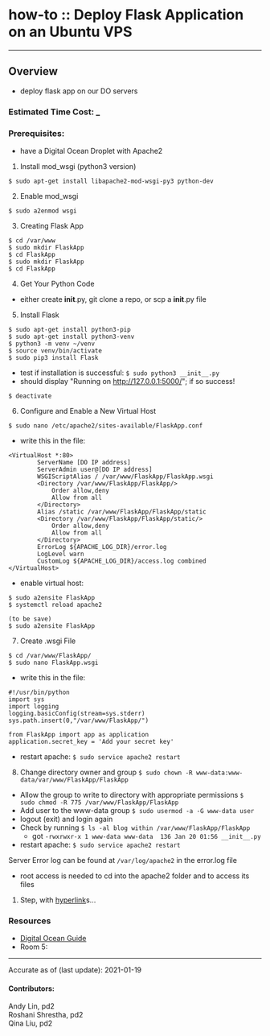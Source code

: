 # how-to :: Deploy Flask Application on an Ubuntu VPS
---
## Overview
- deploy flask app on our DO servers

### Estimated Time Cost: _

### Prerequisites:
- have a Digital Ocean Droplet with Apache2 

1. Install mod_wsgi (python3 version)
```
$ sudo apt-get install libapache2-mod-wsgi-py3 python-dev
```
2. Enable mod_wsgi
```
$ sudo a2enmod wsgi
```
3. Creating Flask App
```
$ cd /var/www
$ sudo mkdir FlaskApp
$ cd FlaskApp
$ sudo mkdir FlaskApp
$ cd FlaskApp
```
4. Get Your Python Code
- either create __init__.py, git clone a repo, or scp a __init__.py file 
5. Install Flask
```
$ sudo apt-get install python3-pip
$ sudo apt-get install python3-venv
$ python3 -m venv ~/venv
$ source venv/bin/activate
$ sudo pip3 install Flask
```
- test if installation is successful: `$ sudo python3 __init__.py`
- should display "Running on http://127.0.0.1:5000/"; if so success!
```
$ deactivate
```
6. Configure and Enable a New Virtual Host
```
$ sudo nano /etc/apache2/sites-available/FlaskApp.conf 
```
- write this in the file: 
```
<VirtualHost *:80>
		ServerName [DO IP address]
		ServerAdmin user@[DO IP address]
        WSGIScriptAlias / /var/www/FlaskApp/FlaskApp.wsgi
		<Directory /var/www/FlaskApp/FlaskApp/>
			Order allow,deny
			Allow from all
		</Directory>
		Alias /static /var/www/FlaskApp/FlaskApp/static
		<Directory /var/www/FlaskApp/FlaskApp/static/>
			Order allow,deny
			Allow from all
		</Directory>
		ErrorLog ${APACHE_LOG_DIR}/error.log
		LogLevel warn
		CustomLog ${APACHE_LOG_DIR}/access.log combined
</VirtualHost>
```
- enable virtual host:
```
$ sudo a2ensite FlaskApp
$ systemctl reload apache2

(to be save)
$ sudo a2ensite FlaskApp
```
7. Create .wsgi File
```
$ cd /var/www/FlaskApp/
$ sudo nano FlaskApp.wsgi
```
- write this in the file:
```
#!/usr/bin/python
import sys
import logging
logging.basicConfig(stream=sys.stderr)
sys.path.insert(0,"/var/www/FlaskApp/")

from FlaskApp import app as application
application.secret_key = 'Add your secret key'
```
- restart apache: `$ sudo service apache2 restart`
8. Change directory owner and group
`$ sudo chown -R www-data:www-data/var/www/FlaskApp/FlaskApp`
- Allow the group to write to directory with appropriate permissions
`$ sudo chmod -R 775 /var/www/FlaskApp/FlaskApp`
- Add user to the www-data group
`$ sudo usermod -a -G www-data user`
- logout (exit) and login again
- Check by running `$ ls -al blog within /var/www/FlaskApp/FlaskApp`
    - got `-rwxrwxr-x 1 www-data www-data  136 Jan 20 01:56 __init__.py`
- restart apache: `$ sudo service apache2 restart`

Server Error log can be found at `/var/log/apache2` in the error.log file 
- root access is needed to cd into the apache2 folder and to access its files


1. Step, with [hyperlink](https://xkcd.com)s...


### Resources
* [Digital Ocean Guide](https://www.digitalocean.com/community/tutorials/how-to-deploy-a-flask-application-on-an-ubuntu-vps)
* Room 5:

---

Accurate as of (last update): 2021-01-19

#### Contributors:  
Andy Lin, pd2  
Roshani Shrestha, pd2  
Qina Liu, pd2  

